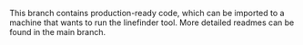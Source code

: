 This branch contains production-ready code, which can be imported to a machine that wants to run the linefinder tool. More detailed readmes can be found in the main branch.
